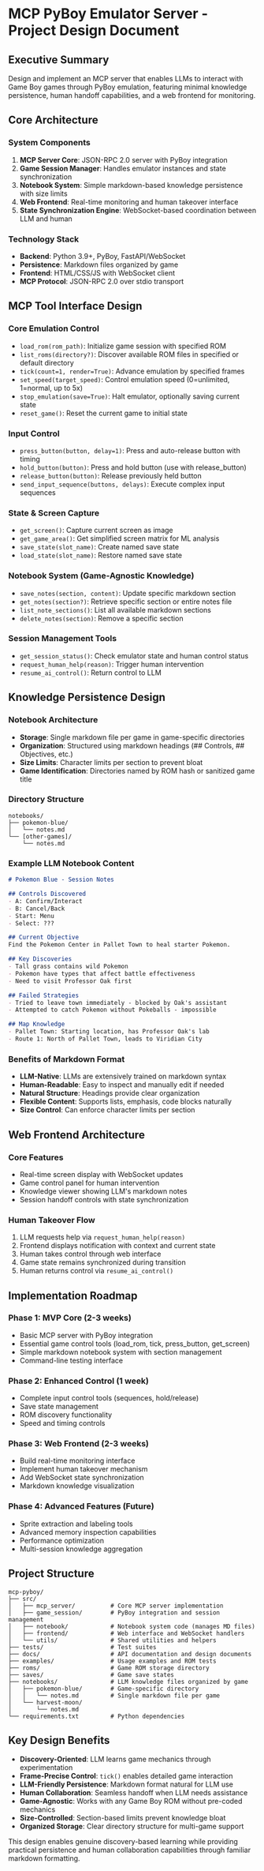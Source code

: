 # MCP PyBoy Emulator Server - Project Design Document

## Executive Summary
Design and implement an MCP server that enables LLMs to interact with Game Boy games through PyBoy emulation, featuring minimal knowledge persistence, human handoff capabilities, and a web frontend for monitoring.

## Core Architecture

### System Components
1. **MCP Server Core**: JSON-RPC 2.0 server with PyBoy integration
2. **Game Session Manager**: Handles emulator instances and state synchronization
3. **Notebook System**: Simple markdown-based knowledge persistence with size limits
4. **Web Frontend**: Real-time monitoring and human takeover interface
5. **State Synchronization Engine**: WebSocket-based coordination between LLM and human

### Technology Stack
- **Backend**: Python 3.9+, PyBoy, FastAPI/WebSocket
- **Persistence**: Markdown files organized by game
- **Frontend**: HTML/CSS/JS with WebSocket client
- **MCP Protocol**: JSON-RPC 2.0 over stdio transport

## MCP Tool Interface Design

### Core Emulation Control
- `load_rom(rom_path)`: Initialize game session with specified ROM
- `list_roms(directory?)`: Discover available ROM files in specified or default directory
- `tick(count=1, render=True)`: Advance emulation by specified frames
- `set_speed(target_speed)`: Control emulation speed (0=unlimited, 1=normal, up to 5x)
- `stop_emulation(save=True)`: Halt emulator, optionally saving current state
- `reset_game()`: Reset the current game to initial state

### Input Control
- `press_button(button, delay=1)`: Press and auto-release button with timing
- `hold_button(button)`: Press and hold button (use with release_button)
- `release_button(button)`: Release previously held button
- `send_input_sequence(buttons, delays)`: Execute complex input sequences

### State & Screen Capture
- `get_screen()`: Capture current screen as image
- `get_game_area()`: Get simplified screen matrix for ML analysis
- `save_state(slot_name)`: Create named save state
- `load_state(slot_name)`: Restore named save state

### Notebook System (Game-Agnostic Knowledge)
- `save_notes(section, content)`: Update specific markdown section
- `get_notes(section?)`: Retrieve specific section or entire notes file
- `list_note_sections()`: List all available markdown sections
- `delete_notes(section)`: Remove a specific section

### Session Management Tools
- `get_session_status()`: Check emulator state and human control status
- `request_human_help(reason)`: Trigger human intervention
- `resume_ai_control()`: Return control to LLM

## Knowledge Persistence Design

### Notebook Architecture
- **Storage**: Single markdown file per game in game-specific directories
- **Organization**: Structured using markdown headings (## Controls, ## Objectives, etc.)
- **Size Limits**: Character limits per section to prevent bloat
- **Game Identification**: Directories named by ROM hash or sanitized game title

### Directory Structure
```
notebooks/
├── pokemon-blue/
│   └── notes.md
└── [other-games]/
    └── notes.md
```

### Example LLM Notebook Content
```markdown
# Pokemon Blue - Session Notes

## Controls Discovered
- A: Confirm/Interact
- B: Cancel/Back
- Start: Menu
- Select: ???

## Current Objective
Find the Pokemon Center in Pallet Town to heal starter Pokemon.

## Key Discoveries
- Tall grass contains wild Pokemon
- Pokemon have types that affect battle effectiveness
- Need to visit Professor Oak first

## Failed Strategies
- Tried to leave town immediately - blocked by Oak's assistant
- Attempted to catch Pokemon without Pokeballs - impossible

## Map Knowledge
- Pallet Town: Starting location, has Professor Oak's lab
- Route 1: North of Pallet Town, leads to Viridian City
```

### Benefits of Markdown Format
- **LLM-Native**: LLMs are extensively trained on markdown syntax
- **Human-Readable**: Easy to inspect and manually edit if needed
- **Natural Structure**: Headings provide clear organization
- **Flexible Content**: Supports lists, emphasis, code blocks naturally
- **Size Control**: Can enforce character limits per section

## Web Frontend Architecture

### Core Features
- Real-time screen display with WebSocket updates
- Game control panel for human intervention
- Knowledge viewer showing LLM's markdown notes
- Session handoff controls with state synchronization

### Human Takeover Flow
1. LLM requests help via `request_human_help(reason)`
2. Frontend displays notification with context and current state
3. Human takes control through web interface
4. Game state remains synchronized during transition
5. Human returns control via `resume_ai_control()`

## Implementation Roadmap

### Phase 1: MVP Core (2-3 weeks)
- Basic MCP server with PyBoy integration
- Essential game control tools (load_rom, tick, press_button, get_screen)
- Simple markdown notebook system with section management
- Command-line testing interface

### Phase 2: Enhanced Control (1 week)
- Complete input control tools (sequences, hold/release)
- Save state management
- ROM discovery functionality
- Speed and timing controls

### Phase 3: Web Frontend (2-3 weeks)
- Build real-time monitoring interface
- Implement human takeover mechanism
- Add WebSocket state synchronization
- Markdown knowledge visualization

### Phase 4: Advanced Features (Future)
- Sprite extraction and labeling tools
- Advanced memory inspection capabilities
- Performance optimization
- Multi-session knowledge aggregation

## Project Structure
```
mcp-pyboy/
├── src/
│   ├── mcp_server/          # Core MCP server implementation
│   ├── game_session/        # PyBoy integration and session management
│   ├── notebook/            # Notebook system code (manages MD files)
│   ├── frontend/            # Web interface and WebSocket handlers
│   └── utils/               # Shared utilities and helpers
├── tests/                   # Test suites
├── docs/                    # API documentation and design documents
├── examples/                # Usage examples and ROM tests
├── roms/                    # Game ROM storage directory
├── saves/                   # Game save states
├── notebooks/               # LLM knowledge files organized by game
│   ├── pokemon-blue/        # Game-specific directory
│   │   └── notes.md         # Single markdown file per game
│   └── harvest-moon/
│       └── notes.md
└── requirements.txt         # Python dependencies
```

## Key Design Benefits
- **Discovery-Oriented**: LLM learns game mechanics through experimentation
- **Frame-Precise Control**: `tick()` enables detailed game interaction
- **LLM-Friendly Persistence**: Markdown format natural for LLM use
- **Human Collaboration**: Seamless handoff when LLM needs assistance
- **Game-Agnostic**: Works with any Game Boy ROM without pre-coded mechanics
- **Size-Controlled**: Section-based limits prevent knowledge bloat
- **Organized Storage**: Clear directory structure for multi-game support

This design enables genuine discovery-based learning while providing practical persistence and human collaboration capabilities through familiar markdown formatting.
